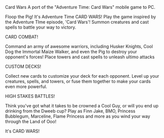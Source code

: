 Card Wars
A port of the "Adventure Time: Card Wars" mobile game to PC.

Floop the Pig! It's Adventure Time CARD WARS! Play the game inspired by the Adventure TIme episode, 'Card Wars'! Summon creatures and cast spells to battle your way to victory.

CARD COMBAT!

Command an army of awesome warriors, including Husker Knights, Cool Dog the Immortal Maize Walker, and even the Pig to destroy your opponent's forces! Place towers and cast spells to unleash ultimo attacks

CUSTOM DECKS!

Collect new cards to customize your deck for each opponent. Level up your creatures, spells, and towers, or fuse them together to make your cards even more powerful.

HIGH STAKES BATTLES!

Think you've got what it takes to be crowned a Cool Guy, or will you end up drinking from the Dweeb cup? Play as Finn Jake, BMO, Princess Bubblegum, Marceline, Flame Princess and more as you wind your way through the Land of Ooo!

It's CARD WARS!
